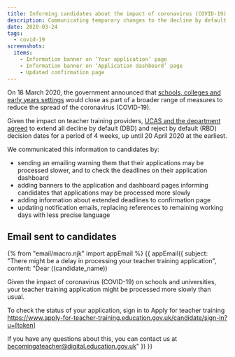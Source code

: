 ```yaml
---
title: Informing candidates about the impact of coronavirus (COVID-19)
description: Communicating temporary changes to the decline by default and reject by default decision dates.
date: 2020-03-24
tags:
  - covid-19
screenshots:
  items:
    - Information banner on ‘Your application’ page
    - Information banner on ‘Application dashboard’ page
    - Updated confirmation page
---
```


On 18 March 2020, the government announced that [schools, colleges and early years settings](https://www.gov.uk/government/news/schools-colleges-and-early-years-settings-to-close) would close as part of a broader range of measures to reduce the spread of the coronavirus (COVID-19).

Given the impact on teacher training providers, [UCAS and the department agreed](/apply-for-teacher-training/ucas/coronavirus) to extend all decline by default (DBD) and reject by default (RBD) decision dates for a period of 4 weeks, up until 20 April 2020 at the earliest.

We communicated this information to candidates by:

* sending an emailing warning them that their applications may be processed slower, and to check the deadlines on their application dashboard
* adding banners to the application and dashboard pages informing candidates that applications may be processed more slowly
* adding information about extended deadlines to confirmation page
* updating notification emails, replacing references to remaining working days with less precise language

## Email sent to candidates

{% from "email/macro.njk" import appEmail %}
{{ appEmail({
  subject: "There might be a delay in processing your teacher training application",
  content: "Dear ((candidate_name))

  Given the impact of coronavirus (COVID-19) on schools and universities, your teacher training application might be processed more slowly than usual.

  To check the status of your application, sign in to Apply for teacher training https://www.apply-for-teacher-training.education.gov.uk/candidate/sign-in?u=[token]

  If you have any questions about this, you can contact us at <becomingateacher@digital.education.gov.uk>"
}) }}
